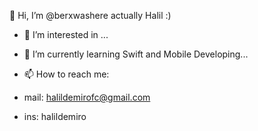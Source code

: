 👋 Hi, I’m @berxwashere actually Halil :)

- 👀 I’m interested in ...

- 🌱 I’m currently learning Swift and Mobile Developing...

- 📫 How to reach me:
- mail: halildemirofc@gmail.com
- ins: halildemiro


<!---
berxwashere/berxwashere is a ✨ special ✨ repository because its `README.md` (this file) appears on your GitHub profile.
You can click the Preview link to take a look at your changes.
--->
